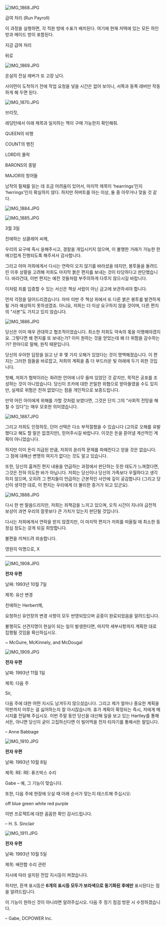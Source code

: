 ![IMG_1868.JPG](images/office/IMG_1868.JPG)

급여 처리 (Run Payroll)

이 과정을 실행하면, 각 직원 방에 수표가 배치된다.
여기에 현재 저택에 있는 모든 하인 방과 메이드 방이 포함된다.

지금 급여 처리

뒤로

![IMG_1869.JPG](images/office/IMG_1869.JPG)

온실의 전실 레버가 또 고장 났다.

사이먼이 도착하기 전에 작업 요청을 넣을 시간은 없어 보이니, 서쪽과 동쪽 레버만 작동하게 해 두면 된다.

![IMG_1870.JPG](images/office/IMG_1870.JPG)

브리짓,

레딩턴에서 아래 제목과 일치하는 책이 구매 가능한지 확인해줘.

QUEEN의 비행

COUNT의 행진

LORD의 몰락

BARONS의 종말

MAJOR의 청어들

남작의 필체를 읽는 데 조금 어려움이 있어서,
마지막 제목이 ‘hearrings’인지 ‘herrings’인지 확실하지 않다.
하지만 허버트를 아는 이상, 둘 중 아무거나 맞을 것 같다.

![IMG_1884.JPG](images/office/IMG_1884.JPG)

![IMG_1885.JPG](images/office/IMG_1885.JPG)

3월 3일

친애하는 싱클레어 씨께,

우리의 요구에 즉시 응해주시고, 경찰을 개입시키지 않으며,
이 불행한 거래가 가능한 한 매끄럽게 진행되도록 해주셔서 감사합니다.

그리고 아마 저희에게서 다시는 연락이 오지 않기를 바라셨을 테지만,
봉투들을 돌려드린 이후 상황을 고려해 저희도 마지막 붉은 편지를 보내는 것이 타당하다고 판단했습니다.
바라건대, 이번 편지는 예전 것들처럼 부주의하게 다루지 않으시길 바랍니다.

이처럼 죄를 입증할 수 있는 서신은 책상 서랍이 아닌 금고에 보관하셔야 합니다.

먼저 걱정을 덜어드리겠습니다. 
아마 이번 주 책상 위에서 또 다른 붉은 봉투를 발견하게 될 거라 예상하지 못하셨겠죠.
아니요, 저희는 더 이상 요구하지 않을 것이며, 다른 편지의 “사본”도 가지고 있지 않습니다.

![IMG_1886.JPG](images/office/IMG_1886.JPG)

당신은 이미 매우 관대하고 협조적이었습니다. 최소한 저희도 약속의 몫을 이행해야겠지요.
그렇다면 왜 편지를 또 보내는가? 이미 원하는 것을 얻었는데 왜 더 위험을 감수하는가?
한마디로 말해, 원칙 때문입니다.

당신의 우아한 답장을 읽고 난 후 몇 가지 오해가 있었다는 것이 명백해졌습니다.
이 편지는 그러한 점들을 바로잡고, 저희의 계획을 좀 더 부드러운 빛 아래에 두기 위한 것입니다.

첫째, 저희가 협박이라는 화려한 언어에 너무 들떠 있었던 것 같지만,
목적은 공포를 조성하는 것이 아니었습니다.
당신이 조카에 대한 은밀한 위협으로 받아들였을 수도 있지만,
실제로 위험은 전혀 없었다는 점을 개인적으로 보증드립니다.

만약 어린 아이에게 위해를 가할 것처럼 보였다면, 
그것은 단지 그의 “사회적 전망을 해칠 수 있다”는 매우 모호한 의미였습니다. 

![IMG_1887.JPG](images/office/IMG_1887.JPG)

그리고 저희도 인정하듯, 단어 선택은 다소 부적절했을 수 있습니다
(고의로 오해를 유발했다고 해도 할 말은 없겠지만), 믿어주시길 바랍니다.
이것은 돈을 뜯어낼 계산적인 계획이 아니었습니다.

하지만 이미 돈이 지급된 만큼, 저희의 윤리적 문제를 파헤친다고 얻을 것은 없습니다. 
그 점에 대해선 변명의 여지가 없다는 것도 알고 있습니다.

또한, 당신의 훔쳐진 편지 내용을 언급하는 과정에서 판단하는 듯한 태도가 느껴졌다면,
그것은 전혀 의도한 바가 아닙니다. 
저희는 당신이나 당신의 가족보다 우월하다고 생각하지 않으며, 
오히려 그 편지들이 언급하는 근본적인 사안에 깊이 공감합니다
(그리고 당신이 생각한 대로, 이 편지는 우리에게 더 불리한 증거가 되고 있군요).

![IMG_1888.JPG](images/office/IMG_1888.JPG)

다시 한 번 말씀드리지만, 저희는 죄책감을 느끼고 있으며, 
오직 시간이 지나야 금전적 보상이 과연 우리의 잘못보다 큰 가치가 있는지 판단될 것입니다.

다시는 저희에게서 연락을 받지 않겠지만,
이 마지막 편지가 저희를 떠올릴 때 최소한 동정심 정도는 갖게 되길 희망합니다.

불편을 끼쳐드려 죄송합니다.

영원히 익명으로,
X

---

![IMG_1908.JPG](images/office/IMG_1908.JPG)

**전자 우편**

날짜: 1993년 10월 7일

제목: 유산 변경

친애하는 Herbert께,

요청하신 유언장의 변경 사항이 모두 반영되었으며 공증이 완료되었음을 알려드립니다.

불행히도 선견지명이 현실이 되는 일이 발생한다면, 
마지막 세부사항까지 계획한 대로 집행될 것임을 확신하십시오.

~ McGuire, McKinnely, and McDougal

![IMG_1909.JPG](images/office/IMG_1909.JPG)

**전자 우편**

날짜: 1993년 11월 1일

제목: 다음 주

Sir,

다음 주에 대한 어떤 지시도 남겨두지 않으셨습니다. 
그리고 제가 얼마나 중요한 계획을 막판까지 미루는 걸 싫어하는지 잘 아시잖습니까. 
휴가 계획이 확정되는 즉시, 저에게 메시지를 전달해 주십시오. 
이번 주말 동안 당신을 대신해 일을 보고 있는 Hartley를 통해서든, 
아니면 당신이 굳이 고집하신다면 이 빌어먹을 전자 타자기를 통해서든 말입니다.

– Anne Babbage

![IMG_1910.JPG](images/office/IMG_1910.JPG)

**전자 우편**

날짜: 1993년 10월 8일

제목: RE: RE: 퓨즈박스 수리

Gabe – 예, 그 기능이 맞습니다.

또한, 다음 주에 현장에 오실 때 아래 순서가 맞는지 테스트해 주십시오:

off blue green white red purple

이번 프로젝트에 대한 꼼꼼한 확인 감사드립니다.

– H. S. Sinclair

![IMG_1911.JPG](images/office/IMG_1911.JPG)

**전자 우편**

날짜: 1993년 10월 5일

제목: 배전함 수리 관련

지시에 따라 설치된 전압 지시등이 켜졌습니다.

하지만, 흰색 표시등은 **6개의 표시등 모두가 보라색으로 동기화된 후에만** 표시된다는 점을 알려드립니다.

이 기능이 원하신 것이 아니라면 알려주십시오. 다음 주 정기 점검 방문 시 수정하겠습니다.

– Gabe, DCPOWER Inc.

